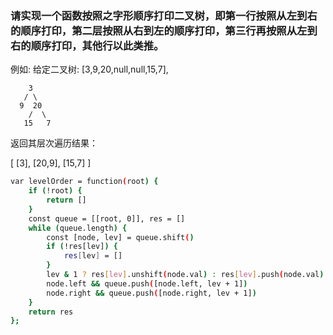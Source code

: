 ### 请实现一个函数按照之字形顺序打印二叉树，即第一行按照从左到右的顺序打印，第二层按照从右到左的顺序打印，第三行再按照从左到右的顺序打印，其他行以此类推。

例如:
给定二叉树: [3,9,20,null,null,15,7],

```
    3
   / \
  9  20
    /  \
   15   7
```

返回其层次遍历结果：

[
  [3],
  [20,9],
  [15,7]
]

```bash
var levelOrder = function(root) {
    if (!root) {
        return []
    }
    const queue = [[root, 0]], res = []
    while (queue.length) {
        const [node, lev] = queue.shift()
        if (!res[lev]) {
            res[lev] = []
        }
        lev & 1 ? res[lev].unshift(node.val) : res[lev].push(node.val)
        node.left && queue.push([node.left, lev + 1])
        node.right && queue.push([node.right, lev + 1])
    }
    return res
};
```

